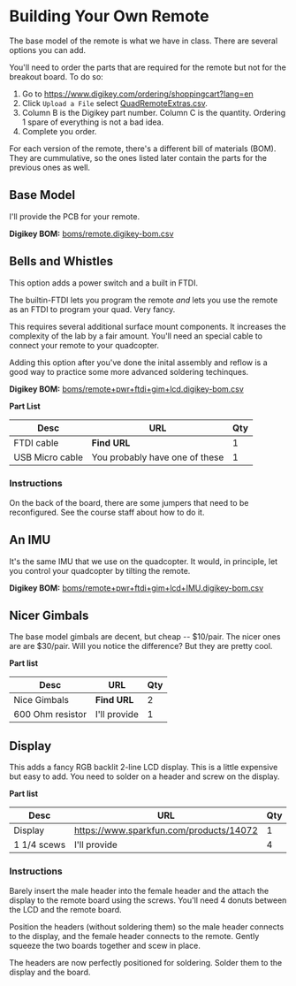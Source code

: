 # Building Your Own Remote

The base model of the remote is what we have in class.  There are several options you can add.

You'll need to order the parts that are required for the remote but not for the breakout board.  To do so:

1.  Go to https://www.digikey.com/ordering/shoppingcart?lang=en
2.  Click `Upload a File` select [QuadRemoteExtras.csv](QuadRemoteExtras.csv).
3.  Column B is the Digikey part number.  Column C is the quantity.  Ordering 1 spare of everything is not a bad idea. 
4.  Complete you order.

For each version of the remote, there's a different bill of materials (BOM).  They are cummulative, so the ones listed later contain the parts for the previous ones as well. 

## Base Model

I'll provide the PCB for your remote.

**Digikey BOM:** [boms/remote.digikey-bom.csv](boms/remote.digikey-bom.csv)

## Bells and Whistles

This option adds a power switch and a built in FTDI.

The builtin-FTDI lets you program the remote _and_ lets you use the remote as an FTDI to program your quad.  Very fancy.  

This requires several additional surface mount components.  It increases the complexity of the lab by a fair amount.   You'll need an special cable to connect your remote to your quadcopter.

Adding this option after you've done the inital assembly and reflow is a good way to practice some more advanced soldering techinques. 

**Digikey BOM:** [boms/remote+pwr+ftdi+gim+lcd.digikey-bom.csv](boms/remote+pwr+ftdi+gim+lcd.digikey-bom.csv)

**Part List**

| Desc               |  URL                                               | Qty | 
|--------------------|----------------------------------------------------|-----|
| FTDI cable       |  **Find URL**       | 1 | 
| USB Micro cable  |  You probably have one of these | 1 |

### Instructions

On the back of the board, there are some jumpers that need to be reconfigured.  See the course staff about how to do it.

## An IMU

It's the same IMU that we use on the quadcopter.  It would, in principle, let you control your quadcopter by tilting the remote.
 
**Digikey BOM:** [boms/remote+pwr+ftdi+gim+lcd+IMU.digikey-bom.csv](boms/remote+pwr+ftdi+gim+lcd+IMU.digikey-bom.csv)


## Nicer Gimbals
 
The base model gimbals are decent, but cheap -- $10/pair.  The nicer ones are are $30/pair.  Will you notice the difference?  But they are pretty cool.

**Part list**

| Desc               |  URL                                               | Qty | 
|--------------------|----------------------------------------------------|-----|
| Nice Gimbals       |  **Find URL**       | 2 |
| 600 Ohm resistor   |  I'll provide       | 1 |

## Display

This adds a fancy RGB backlit 2-line LCD display.  This is a little expensive but easy to add.  You need to solder on a header and screw on the display.

**Part list**

| Desc               |  URL                                               | Qty | 
|--------------------|----------------------------------------------------|-----|
| Display            | https://www.sparkfun.com/products/14072            |  1  |
| 1 1/4 scews        | I'll provide | 4  |


### Instructions

Barely insert the male header into the female header and the attach the display to the remote board using the screws.  You'll need 4 donuts between the LCD and the remote board.
 
Position the headers (without soldering them) so the male header connects to the display, and the female header connects to the remote.  Gently squeeze the two boards together and scew in place.

The headers are now perfectly positioned for soldering.  Solder them to the display and the board.

